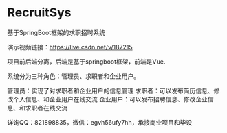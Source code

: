 # RecruitSys
基于SpringBoot框架的求职招聘系统

演示视频链接：https://live.csdn.net/v/187215

项目前后端分离，后端是基于springboot框架，前端是Vue.

系统分为三种角色：管理员、求职者和企业用户。

管理员：实现了对求职者和企业用户的信息管理
求职者：可以发布简历信息、修改个人信息、和企业用户在线交流
企业用户：可以发布招聘信息、修改企业信息、和求职者在线交流

详询QQ：821898835，微信：egvh56ufy7hh，承接商业项目和毕设
